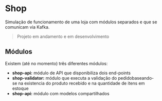 # Shop

Simulação de funcionamento de uma loja com módulos
separados e que se comunicam via Kafka.

> Projeto em andamento e em desenvolvimento

## Módulos

Existem (até no momento) três diferentes módulos:

<ul>
    <li>
        <b>shop-api:</b> módulo de API que disponibiliza dois end-points
    </li>
    <li>
        <b>shop-validator:</b> módulo que executa a validação do pedidobaseando-se na existencia do produto recebido e na quantidade de itens em estoque
    </li>
    <li>
        <b>shop-api:</b> módulo com modelos compartilhados
    </li>
</ul>